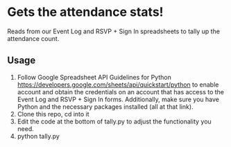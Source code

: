 # Gets the attendance stats! 
Reads from our Event Log and RSVP + Sign In spreadsheets to tally up the attendance count.

## Usage
1. Follow Google Spreadsheet API Guidelines for Python https://developers.google.com/sheets/api/quickstart/python to enable account and obtain the credentials on an account that has access to the Event Log and RSVP + Sign In forms. Additionally, make sure you have Python and the necessary packages installed (all at that link). 
2. Clone this repo, cd into it
3. Edit the code at the bottom of tally.py to adjust the functionality you need. 
4. python tally.py
